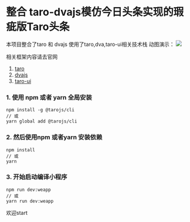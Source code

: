 # 整合 taro-dvajs模仿今日头条实现的瑕疵版Taro头条

本项目整合了taro 和 dvajs
使用了taro,dva,taro-ui相关技术栈
动图演示：
![](https://github.com/LuoShengMen/Taro-toutiao/blob/master/src/asset/Nov-21-2018%2019-40-25.gif)

相关框架内容请去官网

1. [taro](https://github.com/NervJS/taro)
2. [dvajs](https://github.com/dvajs/dva)
3. [taro-ui](https://taro-ui.aotu.io/#/)


### 1. 使用 npm 或者 yarn 全局安装

```
npm install -g @tarojs/cli
// 或
yarn global add @tarojs/cli
```

### 2. 然后使用npm 或者yarn 安装依赖

```
npm install
// 或
yarn
```

### 3. 开始启动编译小程序

```
npm run dev:weapp
// 或
yarn run dev:weapp
```


欢迎start

